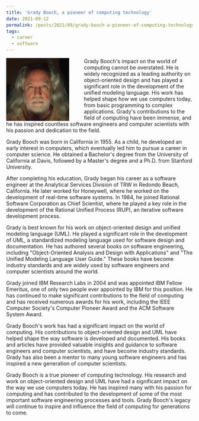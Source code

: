 ```yaml
---
title: 'Grady Booch, a pioneer of computing technology'
date: 2021-09-12
permalink: /posts/2021/09/grady-booch-a-pioneer-of-computing-technology/
tags:
  - career
  - software
---
```


<img width="170" alt="grady booch" src="/images/posts/grady-booch-a-pioneer-of-computing-technology.webp" style="float: left; margin-right: 40px;" /> Grady Booch's impact on the world of computing cannot be overstated. He is widely recognized as a leading authority on object-oriented design and has played a significant role in the development of the unified modeling language. His work has helped shape how we use computers today, from basic programming to complex applications. Grady's contributions to the field of computing have been immense, and he has inspired countless software engineers and computer scientists with his passion and dedication to the field.

Grady Booch was born in California in 1955. As a child, he developed an early interest in computers, which eventually led him to pursue a career in computer science. He obtained a Bachelor's degree from the University of California at Davis, followed by a Master's degree and a Ph.D. from Stanford University.

After completing his education, Grady began his career as a software engineer at the Analytical Services Division of TRW in Redondo Beach, California. He later worked for Honeywell, where he worked on the development of real-time software systems. In 1984, he joined Rational Software Corporation as Chief Scientist, where he played a key role in the development of the Rational Unified Process (RUP), an iterative software development process.

Grady is best known for his work on object-oriented design and unified modeling language (UML). He played a significant role in the development of UML, a standardized modeling language used for software design and documentation. He has authored several books on software engineering, including "Object-Oriented Analysis and Design with Applications" and "The Unified Modeling Language User Guide." These books have become industry standards and are widely used by software engineers and computer scientists around the world.

Grady joined IBM Research Labs in 2004 and was appointed IBM Fellow Emeritus, one of only two people ever appointed by IBM for this position. He has continued to make significant contributions to the field of computing and has received numerous awards for his work, including the IEEE Computer Society's Computer Pioneer Award and the ACM Software System Award.

Grady Booch's work has had a significant impact on the world of computing. His contributions to object-oriented design and UML have helped shape the way software is developed and documented. His books and articles have provided valuable insights and guidance to software engineers and computer scientists, and have become industry standards. Grady has also been a mentor to many young software engineers and has inspired a new generation of computer scientists.

Grady Booch is a true pioneer of computing technology. His research and work on object-oriented design and UML have had a significant impact on the way we use computers today. He has inspired many with his passion for computing and has contributed to the development of some of the most important software engineering processes and tools. Grady Booch's legacy will continue to inspire and influence the field of computing for generations to come.
